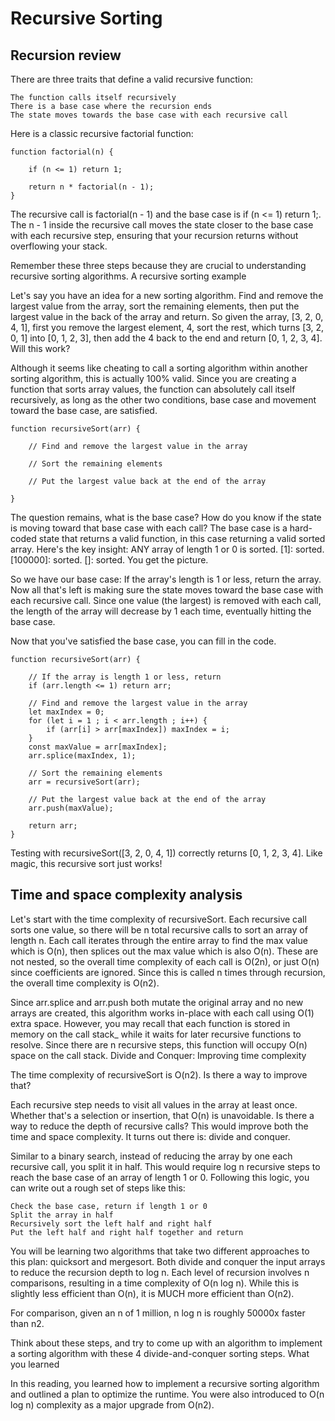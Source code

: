 # Recursive Sorting

## Recursion review

There are three traits that define a valid recursive function:

    The function calls itself recursively
    There is a base case where the recursion ends
    The state moves towards the base case with each recursive call

Here is a classic recursive factorial function:

```
function factorial(n) {

    if (n <= 1) return 1;

    return n * factorial(n - 1);
}
```

The recursive call is factorial(n - 1) and the base case is if (n <= 1) return 1;. The n - 1 inside the recursive call moves the state closer to the base case with each recursive step, ensuring that your recursion returns without overflowing your stack.

Remember these three steps because they are crucial to understanding recursive sorting algorithms.
A recursive sorting example

Let's say you have an idea for a new sorting algorithm. Find and remove the largest value from the array, sort the remaining elements, then put the largest value in the back of the array and return. So given the array, [3, 2, 0, 4, 1], first you remove the largest element, 4, sort the rest, which turns [3, 2, 0, 1] into [0, 1, 2, 3], then add the 4 back to the end and return [0, 1, 2, 3, 4]. Will this work?

Although it seems like cheating to call a sorting algorithm within another sorting algorithm, this is actually 100% valid. Since you are creating a function that sorts array values, the function can absolutely call itself recursively, as long as the other two conditions, base case and movement toward the base case, are satisfied.

```
function recursiveSort(arr) {

    // Find and remove the largest value in the array

    // Sort the remaining elements

    // Put the largest value back at the end of the array

}
```

The question remains, what is the base case? How do you know if the state is moving toward that base case with each call? The base case is a hard-coded state that returns a valid function, in this case returning a valid sorted array. Here's the key insight: ANY array of length 1 or 0 is sorted. [1]: sorted. [100000]: sorted. []: sorted. You get the picture.

So we have our base case: If the array's length is 1 or less, return the array. Now all that's left is making sure the state moves toward the base case with each recursive call. Since one value (the largest) is removed with each call, the length of the array will decrease by 1 each time, eventually hitting the base case.

Now that you've satisfied the base case, you can fill in the code.

```
function recursiveSort(arr) {

    // If the array is length 1 or less, return
    if (arr.length <= 1) return arr;

    // Find and remove the largest value in the array
    let maxIndex = 0;
    for (let i = 1 ; i < arr.length ; i++) {
        if (arr[i] > arr[maxIndex]) maxIndex = i;
    }
    const maxValue = arr[maxIndex];
    arr.splice(maxIndex, 1);

    // Sort the remaining elements
    arr = recursiveSort(arr);

    // Put the largest value back at the end of the array
    arr.push(maxValue);

    return arr;
}
```

Testing with recursiveSort([3, 2, 0, 4, 1]) correctly returns [0, 1, 2, 3, 4]. Like magic, this recursive sort just works!

## Time and space complexity analysis

Let's start with the time complexity of recursiveSort. Each recursive call sorts one value, so there will be n total recursive calls to sort an array of length n. Each call iterates through the entire array to find the max value which is O(n), then splices out the max value which is also O(n). These are not nested, so the overall time complexity of each call is O(2n), or just O(n) since coefficients are ignored. Since this is called n times through recursion, the overall time complexity is O(n2).

Since arr.splice and arr.push both mutate the original array and no new arrays are created, this algorithm works in-place with each call using O(1) extra space. However, you may recall that each function is stored in memory on the call stack_ while it waits for later recursive functions to resolve. Since there are n recursive steps, this function will occupy O(n) space on the call stack.
Divide and Conquer: Improving time complexity

The time complexity of recursiveSort is O(n2). Is there a way to improve that?

Each recursive step needs to visit all values in the array at least once. Whether that's a selection or insertion, that O(n) is unavoidable. Is there a way to reduce the depth of recursive calls? This would improve both the time and space complexity. It turns out there is: divide and conquer.

Similar to a binary search, instead of reducing the array by one each recursive call, you split it in half. This would require log n recursive steps to reach the base case of an array of length 1 or 0. Following this logic, you can write out a rough set of steps like this:

    Check the base case, return if length 1 or 0
    Split the array in half
    Recursively sort the left half and right half
    Put the left half and right half together and return

You will be learning two algorithms that take two different approaches to this plan: quicksort and mergesort. Both divide and conquer the input arrays to reduce the recursion depth to log n. Each level of recursion involves n comparisons, resulting in a time complexity of O(n log n). While this is slightly less efficient than O(n), it is MUCH more efficient than O(n2).

For comparison, given an n of 1 million, n log n is roughly 50000x faster than n2.

Think about these steps, and try to come up with an algorithm to implement a sorting algorithm with these 4 divide-and-conquer sorting steps.
What you learned

In this reading, you learned how to implement a recursive sorting algorithm and outlined a plan to optimize the runtime. You were also introduced to O(n log n) complexity as a major upgrade from O(n2).
